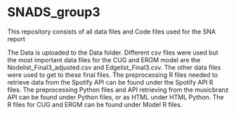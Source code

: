 # SNADS_group3
This repository consists of all data files and Code files used for the SNA report

The Data is uploaded to the Data folder. Different csv files were used but the most important data files for the CUG and ERGM model are the Nodelist_Final3_adjusted.csv and Edgelist_Final3.csv. The other data files were used to get to these final files.
The preprocessing R files needed to retrieve data from the Spotify API can be found under the Spotify API R files.
The preprocessing Python files and API retrieving from the musicbranz API can be found under Python files, or as HTML under HTML Python. 
The R files for CUG and ERGM can be found under Model R files.
